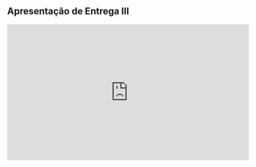 ## Apresentação de Entrega III

<iframe width="560" height="315" src="https://www.youtube.com/embed/JQCatnWhBPs?si=BqglwBmjuPxPhsGH" title="YouTube video player" frameborder="0" allow="accelerometer; autoplay; clipboard-write; encrypted-media; gyroscope; picture-in-picture; web-share" referrerpolicy="strict-origin-when-cross-origin" allowfullscreen></iframe>
